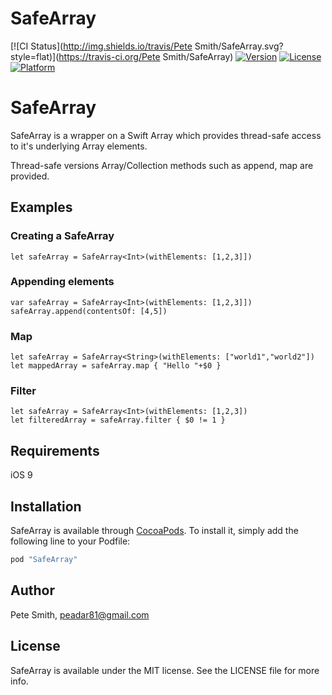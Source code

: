 # SafeArray

[![CI Status](http://img.shields.io/travis/Pete Smith/SafeArray.svg?style=flat)](https://travis-ci.org/Pete Smith/SafeArray)
[![Version](https://img.shields.io/cocoapods/v/SafeArray.svg?style=flat)](http://cocoapods.org/pods/SafeArray)
[![License](https://img.shields.io/cocoapods/l/SafeArray.svg?style=flat)](http://cocoapods.org/pods/SafeArray)
[![Platform](https://img.shields.io/cocoapods/p/SafeArray.svg?style=flat)](http://cocoapods.org/pods/SafeArray)

# SafeArray

SafeArray is a wrapper on a Swift Array which provides thread-safe access to it's underlying Array elements.

Thread-safe versions Array/Collection methods such as append, map are provided.

## Examples

### Creating a SafeArray

```
let safeArray = SafeArray<Int>(withElements: [1,2,3]])
```

### Appending elements

```
var safeArray = SafeArray<Int>(withElements: [1,2,3]])
safeArray.append(contentsOf: [4,5])
```

### Map

```
let safeArray = SafeArray<String>(withElements: ["world1","world2"])        
let mappedArray = safeArray.map { "Hello "+$0 }
```

### Filter

```
let safeArray = SafeArray<Int>(withElements: [1,2,3])
let filteredArray = safeArray.filter { $0 != 1 }
```

## Requirements

iOS 9

## Installation

SafeArray is available through [CocoaPods](http://cocoapods.org). To install
it, simply add the following line to your Podfile:

```ruby
pod "SafeArray"
```

## Author

Pete Smith, peadar81@gmail.com

## License

SafeArray is available under the MIT license. See the LICENSE file for more info.
